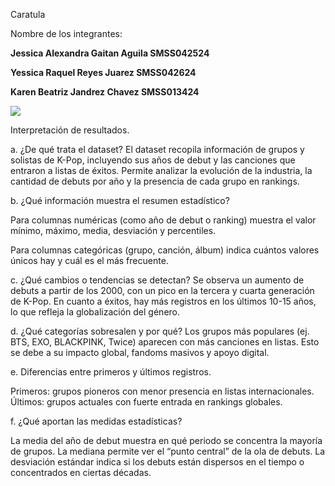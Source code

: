 Caratula

Nombre de los integrantes:

**Jessica Alexandra Gaitan Aguila SMSS042524**

**Yessica Raquel Reyes Juarez SMSS042624**

**Karen Beatriz Jandrez Chavez SMSS013424**

<img src="https://ugb.edu.sv/wp-content/uploads/2023/06/UGB_LOGOTIPO_HORIZONTAL.png"/>







Interpretación de resultados.

a. ¿De qué trata el dataset?
El dataset recopila información de grupos y solistas de K-Pop, incluyendo sus años de debut y las canciones que entraron a listas de éxitos. Permite analizar la evolución de la industria, la cantidad de debuts por año y la presencia de cada grupo en rankings.

b. ¿Qué información muestra el resumen estadístico?

Para columnas numéricas (como año de debut o ranking) muestra el valor mínimo, máximo, media, desviación y percentiles.

Para columnas categóricas (grupo, canción, álbum) indica cuántos valores únicos hay y cuál es el más frecuente.

c. ¿Qué cambios o tendencias se detectan?
Se observa un aumento de debuts a partir de los 2000, con un pico en la tercera y cuarta generación de K-Pop. En cuanto a éxitos, hay más registros en los últimos 10-15 años, lo que refleja la globalización del género.

d. ¿Qué categorías sobresalen y por qué?
Los grupos más populares (ej. BTS, EXO, BLACKPINK, Twice) aparecen con más canciones en listas. Esto se debe a su impacto global, fandoms masivos y apoyo digital.

e. Diferencias entre primeros y últimos registros.

Primeros: grupos pioneros con menor presencia en listas internacionales.
Últimos: grupos actuales con fuerte entrada en rankings globales.

f. ¿Qué aportan las medidas estadísticas?

La media del año de debut muestra en qué periodo se concentra la mayoría de grupos.
La mediana permite ver el “punto central” de la ola de debuts.
La desviación estándar indica si los debuts están dispersos en el tiempo o concentrados en ciertas décadas.
